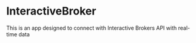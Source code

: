 # InteractiveBroker
This is an app designed to connect with Interactive Brokers API with real-time data 
